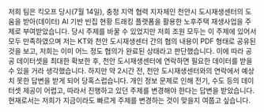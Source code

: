 저희 팀은 킥오프 당시(7월 14일), 충청 지역 협력 지자체인 천안시 도시재생센터의 도움을 받아(데이터)  AI 기반 빈집 현황 트래킹 플랫폼을 활용한 노후주택 재생사업을 주제로 부여받았습니다.  당시 주제를 바꿀 수 있었지만 저희 조원 모두는 이 주제에 있어서 모두 만족하였으며 저는 KT와 천안 도시재생센터 간의 협의 내용이 PDF 형태로 공유된 것을 보고, 저희는 이미 어느 정도 협의가 완료된 상태라고 판단했습니다.
이에 따라 공공 데이터셋을 최대한 확보한 후, 천안 도시재생센터에 연락하면 필요한 데이터를  받을 수 있을 거라 생각했습니다. 하지만 약 2시간 전, 천안 도시재생센터와의 연락에서 예상치 못한 답변을 받게 되어 당혹스럽습니다. 개인 정보 문제로 인해 전기, 수도 등의 데이터셋 제공이 어렵고, 따라서 진행하고 있던 주제를 변경해야 한다는 답변을 받았습니다. 현재로서는 저희가 지금이라도 빠르게 주제를 변경하는 것이 맞을지 여쭙고 싶습니다.